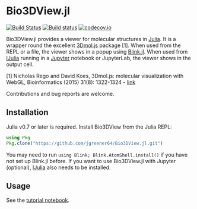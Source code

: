 # Bio3DView.jl

[![Build Status](https://travis-ci.org/jgreener64/Bio3DView.jl.svg?branch=master)](https://travis-ci.org/jgreener64/Bio3DView.jl)
[![Build status](https://ci.appveyor.com/api/projects/status/l2gep9mdvcnhsc4p/branch/master?svg=true)](https://ci.appveyor.com/project/jgreener64/bio3dview-jl/branch/master)
[![codecov.io](http://codecov.io/github/jgreener64/Bio3DView.jl/coverage.svg?branch=master)](http://codecov.io/github/jgreener64/Bio3DView.jl?branch=master)

Bio3DView.jl provides a viewer for molecular structures in [Julia](https://julialang.org).
It is a wrapper round the excellent [3Dmol.js](http://3dmol.csb.pitt.edu) package [1].
When used from the REPL or a file, the viewer shows in a popup using [Blink.jl](https://github.com/JunoLab/Blink.jl).
When used from [IJulia](https://github.com/JuliaLang/IJulia.jl) running in a [Jupyter](http://jupyter.org) notebook or JupyterLab, the viewer shows in the output cell.

[1] Nicholas Rego and David Koes,
3Dmol.js: molecular visualization with WebGL,
Bioinformatics (2015) 31(8): 1322-1324 - [link](http://doi.org/10.1093/bioinformatics/btu829)

Contributions and bug reports are welcome.

## Installation

Julia v0.7 or later is required.
Install Bio3DView from the Julia REPL:

```julia
using Pkg
Pkg.clone("https://github.com/jgreener64/Bio3DView.jl.git")
```

You may need to run `using Blink; Blink.AtomShell.install()` if you have not set up Blink.jl before.
If you want to use Bio3DView.jl with Jupyter (optional), [IJulia](https://github.com/JuliaLang/IJulia.jl) also needs to be installed.

## Usage

See the [tutorial notebook](http://nbviewer.jupyter.org/github/jgreener64/Bio3DView.jl/blob/master/examples/tutorial.ipynb).

